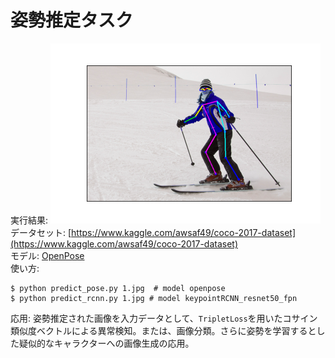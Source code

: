 # 姿勢推定タスク  
実行結果: 
![alt](./results/db20.png)  
データセット: [https://www.kaggle.com/awsaf49/coco-2017-dataset](https://www.kaggle.com/awsaf49/coco-2017-dataset)  
モデル: [OpenPose](https://arxiv.org/abs/1812.08008)  
使い方:  
```
$ python predict_pose.py 1.jpg  # model openpose
$ python predict_rcnn.py 1.jpg # model keypointRCNN_resnet50_fpn
```  

応用: 姿勢推定された画像を入力データとして、`TripletLoss`を用いたコサイン類似度ベクトルによる異常検知。または、画像分類。さらに姿勢を学習するとした疑似的なキャラクターへの画像生成の応用。
